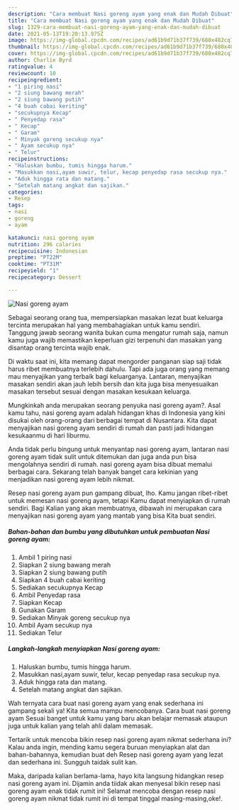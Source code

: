 ```yaml
---
description: "Cara membuat Nasi goreng ayam yang enak dan Mudah Dibuat"
title: "Cara membuat Nasi goreng ayam yang enak dan Mudah Dibuat"
slug: 1329-cara-membuat-nasi-goreng-ayam-yang-enak-dan-mudah-dibuat
date: 2021-05-13T19:20:13.975Z
image: https://img-global.cpcdn.com/recipes/ad61b9d71b37f739/680x482cq70/nasi-goreng-ayam-foto-resep-utama.jpg
thumbnail: https://img-global.cpcdn.com/recipes/ad61b9d71b37f739/680x482cq70/nasi-goreng-ayam-foto-resep-utama.jpg
cover: https://img-global.cpcdn.com/recipes/ad61b9d71b37f739/680x482cq70/nasi-goreng-ayam-foto-resep-utama.jpg
author: Charlie Byrd
ratingvalue: 4
reviewcount: 10
recipeingredient:
- "1 piring nasi"
- "2 siung bawang merah"
- "2 siung bawang putih"
- "4 buah cabai keriting"
- "secukupnya Kecap"
- " Penyedap rasa"
- " Kecap"
- " Garam"
- " Minyak goreng secukup nya"
- " Ayam secukup nya"
- " Telur"
recipeinstructions:
- "Haluskan bumbu, tumis hingga harum."
- "Masukkan nasi,ayam suwir, telur, kecap penyedap rasa secukup nya."
- "Aduk hingga rata dan matang."
- "Setelah matang angkat dan sajikan."
categories:
- Resep
tags:
- nasi
- goreng
- ayam

katakunci: nasi goreng ayam 
nutrition: 296 calories
recipecuisine: Indonesian
preptime: "PT22M"
cooktime: "PT31M"
recipeyield: "1"
recipecategory: Dessert

---
```



![Nasi goreng ayam](https://img-global.cpcdn.com/recipes/ad61b9d71b37f739/680x482cq70/nasi-goreng-ayam-foto-resep-utama.jpg)

Sebagai seorang orang tua, mempersiapkan masakan lezat buat keluarga tercinta merupakan hal yang membahagiakan untuk kamu sendiri. Tanggung jawab seorang  wanita bukan cuma mengatur rumah saja, namun kamu juga wajib memastikan keperluan gizi terpenuhi dan masakan yang disantap orang tercinta wajib enak.

Di waktu  saat ini, kita memang dapat mengorder panganan siap saji tidak harus ribet membuatnya terlebih dahulu. Tapi ada juga orang yang memang mau menyajikan yang terbaik bagi keluarganya. Lantaran, menyajikan masakan sendiri akan jauh lebih bersih dan kita juga bisa menyesuaikan masakan tersebut sesuai dengan masakan kesukaan keluarga. 



Mungkinkah anda merupakan seorang penyuka nasi goreng ayam?. Asal kamu tahu, nasi goreng ayam adalah hidangan khas di Indonesia yang kini disukai oleh orang-orang dari berbagai tempat di Nusantara. Kita dapat menyajikan nasi goreng ayam sendiri di rumah dan pasti jadi hidangan kesukaanmu di hari liburmu.

Anda tidak perlu bingung untuk menyantap nasi goreng ayam, lantaran nasi goreng ayam tidak sulit untuk ditemukan dan juga anda pun bisa mengolahnya sendiri di rumah. nasi goreng ayam bisa dibuat memalui berbagai cara. Sekarang telah banyak banget cara kekinian yang menjadikan nasi goreng ayam lebih nikmat.

Resep nasi goreng ayam pun gampang dibuat, lho. Kamu jangan ribet-ribet untuk memesan nasi goreng ayam, tetapi Kamu dapat menyiapkan di rumah sendiri. Bagi Kalian yang akan membuatnya, dibawah ini merupakan cara menyajikan nasi goreng ayam yang mantab yang bisa Kita buat sendiri.

<!--inarticleads1-->

##### Bahan-bahan dan bumbu yang dibutuhkan untuk pembuatan Nasi goreng ayam:

1. Ambil 1 piring nasi
1. Siapkan 2 siung bawang merah
1. Siapkan 2 siung bawang putih
1. Siapkan 4 buah cabai keriting
1. Sediakan secukupnya Kecap
1. Ambil  Penyedap rasa
1. Siapkan  Kecap
1. Gunakan  Garam
1. Sediakan  Minyak goreng secukup nya
1. Ambil  Ayam secukup nya
1. Sediakan  Telur




<!--inarticleads2-->

##### Langkah-langkah menyiapkan Nasi goreng ayam:

1. Haluskan bumbu, tumis hingga harum.
1. Masukkan nasi,ayam suwir, telur, kecap penyedap rasa secukup nya.
1. Aduk hingga rata dan matang.
1. Setelah matang angkat dan sajikan.




Wah ternyata cara buat nasi goreng ayam yang enak sederhana ini gampang sekali ya! Kita semua mampu mencobanya. Cara buat nasi goreng ayam Sesuai banget untuk kamu yang baru akan belajar memasak ataupun juga untuk kalian yang telah ahli dalam memasak.

Tertarik untuk mencoba bikin resep nasi goreng ayam nikmat sederhana ini? Kalau anda ingin, mending kamu segera buruan menyiapkan alat dan bahan-bahannya, kemudian buat deh Resep nasi goreng ayam yang lezat dan sederhana ini. Sungguh taidak sulit kan. 

Maka, daripada kalian berlama-lama, hayo kita langsung hidangkan resep nasi goreng ayam ini. Dijamin anda tiidak akan menyesal bikin resep nasi goreng ayam enak tidak rumit ini! Selamat mencoba dengan resep nasi goreng ayam nikmat tidak rumit ini di tempat tinggal masing-masing,oke!.

